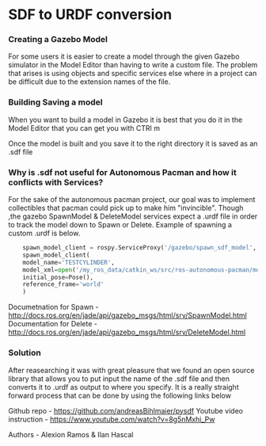# SDF to URDF conversion 

### Creating a Gazebo Model 

For some users it is easier to create a model through the given Gazebo simulator in the Model Editor than having to write a custom file. The problem that arises is using objects and specific services else where in a project can be difficult due to the extension names of the file. 

### Building  Saving a model 

When you want to build a model in Gazebo it is best that you do it in the Model Editor that you can get you with CTRl m

Once the model is built and you save it to the right directory it is saved as an .sdf file 

### Why is .sdf not useful for Autonomous Pacman and how it conflicts with Services?

For the sake of the autonomous pacman project, our goal was to implement collectibles that pacman could pick up to make him "invincible". Though ,the gazebo SpawnModel & DeleteModel services expect a .urdf file in order to track the model down to Spawn or Delete. 
Example of spawning a custom .urdf is below. 

``` python 
    spawn_model_client = rospy.ServiceProxy('/gazebo/spawn_sdf_model', SpawnModel)
    spawn_model_client(
    model_name='TESTCYLINDER',
    model_xml=open('/my_ros_data/catkin_ws/src/ros-autonomous-pacman/models/TESTCYLINDER/TESTCYLINDER.urdf', 'r').read(), 
    initial_pose=Pose(),
    reference_frame='world'
    )
```

Documetnation for Spawn -  http://docs.ros.org/en/jade/api/gazebo_msgs/html/srv/SpawnModel.html
Documentation for Delete - http://docs.ros.org/en/jade/api/gazebo_msgs/html/srv/DeleteModel.html
### Solution 

After reasearching it was with great pleasure that we found an open source library that allows you to put input the name of the .sdf file and then converts it to .urdf as output to where you specify. It is a really straight forward process that can be done by using the following links below 

Github repo - https://github.com/andreasBihlmaier/pysdf
Youtube video instruction - https://www.youtube.com/watch?v=8g5nMxhi_Pw

Authors - Alexion Ramos & Ilan Hascal 


